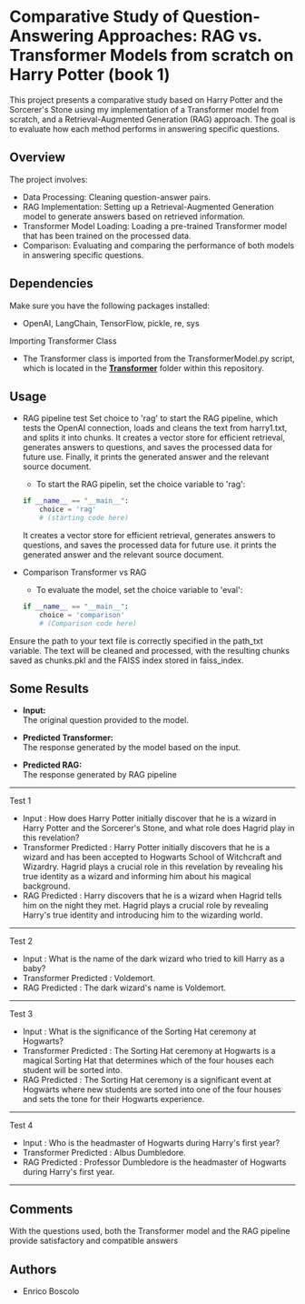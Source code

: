 # Comparative Study of Question-Answering Approaches: RAG vs. Transformer Models from scratch on Harry Potter (book 1)

This project presents  a comparative study based on Harry Potter and the Sorcerer's Stone using my implementation of a Transformer model from scratch, and a Retrieval-Augmented Generation (RAG) approach. The goal is to evaluate how each method performs in answering specific questions.

## Overview
The project involves:
-  Data Processing: Cleaning question-answer pairs.
-  RAG Implementation: Setting up a Retrieval-Augmented Generation model to generate answers based on retrieved information.
-  Transformer Model Loading: Loading a pre-trained Transformer model that has been trained on the processed data.
-  Comparison: Evaluating and comparing the performance of both models in answering specific questions.


## Dependencies
Make sure you have the following packages installed:
- OpenAI, LangChain, TensorFlow, pickle, re, sys
 
Importing Transformer Class
- The Transformer class is imported from the TransformerModel.py script, which is located in the **[Transformer](../Transformer)**  folder within this repository.


## Usage
* RAG pipeline test
Set choice to 'rag' to start the RAG pipeline, which tests the OpenAI connection, loads and cleans the text from harry1.txt, and splits it into chunks. It creates a vector store for efficient retrieval, generates answers to questions, and saves the processed data for future use. Finally, it prints the generated answer and the relevant source document.
	-  To start the RAG pipelin, set the choice variable to 'rag':
	```python
	if __name__ == "__main__":
 		choice = 'rag'
 		# (starting code here)
 	```
    It creates a vector store for efficient retrieval, generates answers to questions, and saves the processed data for future use. it prints the generated answer and the relevant source document.


* Comparison Transformer vs RAG
	- To evaluate the model, set the choice variable to 'eval':

	```python
	if __name__ == "__main__":
		choice = 'comparison'
		# (Comparison code here)
	```

Ensure the path to your text file is correctly specified in the path_txt variable. The text will be cleaned and processed, with the resulting chunks saved as chunks.pkl and the FAISS index stored in faiss_index.

## Some Results
- **Input:**  
  The original question provided to the model.

- **Predicted Transformer:**  
  The response generated by the model based on the input.

- **Predicted RAG:**  
  The response generated by RAG pipeline

-----------------
Test 1
* Input      : How does Harry Potter initially discover that he is a wizard in Harry Potter and the Sorcerer's Stone, and what role does Hagrid play in this revelation?
* Transformer Predicted  : Harry Potter initially discovers that he is a wizard and has been accepted to Hogwarts School of Witchcraft and Wizardry. Hagrid plays a crucial role in this revelation by revealing his true identity as a wizard and informing him about his magical background.
* RAG Predicted : Harry discovers that he is a wizard when Hagrid tells him on the night they met. Hagrid plays a crucial role by revealing Harry's true identity and introducing him to the wizarding world.
----------------------------------------
Test 2
* Input                 : What is the name of the dark wizard who tried to kill Harry as a baby?
* Transformer Predicted : Voldemort.
* RAG Predicted         :  The dark wizard's name is Voldemort.
----------------------------------------
Test 3
* Input                 : What is the significance of the Sorting Hat ceremony at Hogwarts?
* Transformer Predicted : The Sorting Hat ceremony at Hogwarts is a magical Sorting Hat that determines which of the four houses each student will be sorted into.
* RAG Predicted         :  The Sorting Hat ceremony is a significant event at Hogwarts where new students are sorted into one of the four houses and sets the tone for their Hogwarts experience.
----------------------------------------
Test 4
* Input                 : Who is the headmaster of Hogwarts during Harry's first year?
* Transformer Predicted : Albus Dumbledore.
* RAG Predicted         : Professor Dumbledore is the headmaster of Hogwarts during Harry's first year.
----------------------------------------

## Comments
With the questions used, both the Transformer model and the RAG pipeline provide satisfactory and compatible answers


## Authors

* Enrico Boscolo
